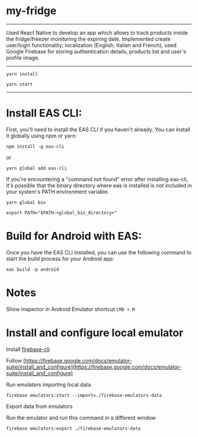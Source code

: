 # my-fridge

----------

Used React Native to develop an app which allows to track products inside the fridge/freezer monitoring the expiring date. Implemented create user/login functionality; localization (English, Italian and French), used Google Firebase for storing authentication details, products list and user's profile image.

----------

`yarn install`

`yarn start`

----------

# Install EAS CLI:
First, you'll need to install the EAS CLI if you haven't already. You can install it globally using npm or yarn:

`npm install -g eas-cli`

or

`yarn global add eas-cli`

If you're encountering a "command not found" error after installing eas-cli, it's possible that the binary directory where eas is installed is not included in your system's PATH environment variable.

`yarn global bin`

`export PATH="$PATH:<global_bin_directory>"`

# Build for Android with EAS:
Once you have the EAS CLI installed, you can use the following command to start the build process for your Android app:

`eas build -p android`

# Notes

Show inspector in Android Emulator shortcut `CMD + M`

# Install and configure local emulator
Install [firebase-cli](https://firebase.google.com/docs/cli#install-cli-mac-linux)

Follow [https://firebase.google.com/docs/emulator-suite/install_and_configure](https://firebase.google.com/docs/emulator-suite/install_and_configure)

Run emulators importing local data

`firebase emulators:start --import=./firebase-emulators-data`

Export data from emulators

Run the emulator and run this command in a different window

`firebase emulators:export ./firebase-emulators-data`
